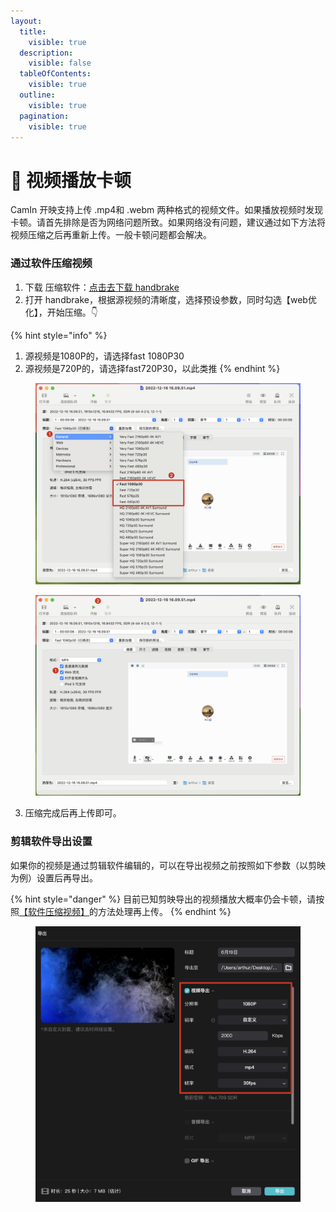 ```yaml
---
layout:
  title:
    visible: true
  description:
    visible: false
  tableOfContents:
    visible: true
  outline:
    visible: true
  pagination:
    visible: true
---
```


# 🥸 视频播放卡顿

CamIn 开映支持上传 .mp4和 .webm 两种格式的视频文件。如果播放视频时发现卡顿。请首先排除是否为网络问题所致。如果网络没有问题，建议通过如下方法将视频压缩之后再重新上传。一般卡顿问题都会解决。

### 通过软件压缩视频

1. 下载 压缩软件：[点击去下载 handbrake](https://handbrake.fr/downloads.php)
2. 打开 handbrake，根据源视频的清晰度，选择预设参数，同时勾选【web优化】，开始压缩。👇

{% hint style="info" %}
1) 源视频是1080P的，请选择fast 1080P30
2) 源视频是720P的，请选择fast720P30，以此类推
{% endhint %}

<figure><img src="../.gitbook/assets/image (68).png" alt=""><figcaption></figcaption></figure>

<figure><img src="../.gitbook/assets/image (69).png" alt=""><figcaption></figcaption></figure>

3. 压缩完成后再上传即可。

### 剪辑软件导出设置

如果你的视频是通过剪辑软件编辑的，可以在导出视频之前按照如下参数（以剪映为例）设置后再导出。

{% hint style="danger" %}
目前已知剪映导出的视频播放大概率仍会卡顿，请按照[【软件压缩视频】](shi-pin-bo-fang-ka-dun.md#tong-guo-ruan-jian-ya-suo-shi-pin)的方法处理再上传。
{% endhint %}

<figure><img src="../.gitbook/assets/image (70).png" alt=""><figcaption></figcaption></figure>
